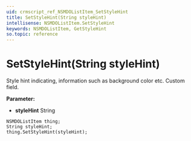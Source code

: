 ```yaml
---
uid: crmscript_ref_NSMDOListItem_SetStyleHint
title: SetStyleHint(String styleHint)
intellisense: NSMDOListItem.SetStyleHint
keywords: NSMDOListItem, GetStyleHint
so.topic: reference
---
```


# SetStyleHint(String styleHint)

Style hint indicating, information such as background color etc. Custom field.

**Parameter:** 
* **styleHint** String

```crmscript
NSMDOListItem thing;
String styleHint;
thing.SetStyleHint(styleHint);
```


